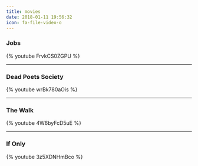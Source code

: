 ```yaml
---
title: movies
date: 2018-01-11 19:56:32
icon: fa-file-video-o
---
```


### Jobs 

{% youtube FrvkCS0ZGPU %}

***



### Dead Poets Society

{% youtube wrBk780aOis %}



***

### The Walk

{% youtube 4W6byFcD5uE %}


***

### If Only

{% youtube 3z5XDNHmBco %}

